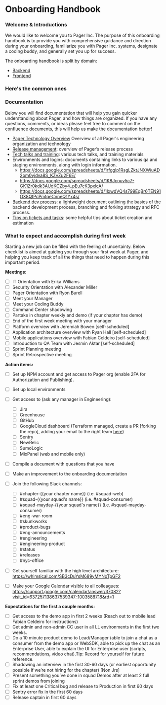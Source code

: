 # Onboarding Handbook

### Welcome & Introductions

We would like to welcome you to Pager Inc. The purpose of this onboarding handbook is to provide you with comprehensive guidance and direction during your onboarding, familiarize you with Pager Inc. systems, designate a coding buddy, and generally set you up for success.

The onboarding handbook is split by domain:
 - [Backend](backend/README.md)
 - [Frontend](frontend/README.md)

### Here's the common ones

 ### Documentation
Below you will find documentation that will help you gain quicker understanding about Pager, and how things are organized. If you have any questions, comments, or ideas please feel free to comment on the confluence documents, this will help us make the documentation better!

- [Pager Technology Overview](https://docs.google.com/presentation/d/1cPI4CoKAFByFV_KG2-F-eg1F6ZytK9iSaeSYDPL4Y6w) Overview of all Pager's engineering organization and technology
- [Release management](https://pagerinc.atlassian.net/wiki/spaces/EN/pages/227180588/Release+Management): overview of Pager’s release process
- [Tech talks and training](https://pagerinc.atlassian.net/wiki/spaces/EN/pages/161579009/Tech+Talks+and+Trainings): various tech talks, and training materials
- Environments and logins: documents containing links to various qa and staging environments, along with login information.
  - https://docs.google.com/spreadsheets/d/1rfgglp1RsgLZktJNXWiuAD2om0yjdva8S_KZvZu2F6E/
  - https://docs.google.com/spreadsheets/d/1K8Jcpuy5c7-GK1Zr0kdk3AUdKCZby4_pEu7cK3pxlcA/
  - https://docs.google.com/spreadsheets/d/1IxwdVQ4s799EqBr6TEN91OX8QtPcPmtqeCnneQ1Yx4s/
- [Backend dev process](https://pagerinc.atlassian.net/wiki/spaces/EN/pages/101515522/Backend+Development+process): a lightweight document outlining the basics of the backend development process, branching and forking strategy and RFC process.
- [Tips on tickets and tasks](https://pagerinc.atlassian.net/wiki/spaces/EN/pages/154435585/Ticket+Creation+Process): some helpful tips about ticket creation and estimation

### What to expect and accomplish during first week

Starting a new job can be filled with the feeling of uncertainty. Below checklist is aimed at guiding you through your first week at Pager, and helping you keep track of all the things that need to happen during this important period.

**Meetings:**
- [ ] IT Orientation with Erika Williams
- [ ] Security Orientation with Alexander Miller
- [ ] Pager Orientation with Ryon Burell
- [ ] Meet your Manager
- [ ] Meet your Coding Buddy
- [ ] Command Center shadowing
- [ ] Partake in chapter weekly and demo (if your chapter has demo)
- [ ] End of the first week meeting with your manager
- [ ] Platform overview with Jeremiah Bowen [self-scheduled]
- [ ] Application architecture overview with Ryan Hall [self-scheduled]
- [ ] Mobile applications overview with Fabian Celdeiro [self-scheduled]
- [ ] Introduction to QA Team with Jesmin Aktar [self-scheduled]
- [ ] Sprint Planning meeting
- [ ] Sprint Retrospective meeting

**Action items:**
- [ ] Set up NPM account and get access to Pager org (enable 2FA for Authorization and Publishing).
- [ ] Set up local environments
- [ ] Get access to (ask any manager in Engineering):
    - [ ] Jira
    - [ ] Greenhouse
    - [ ] GitHub
    - [ ] GoogleCloud dashboard (Terraform managed, create a PR [forking the repo], adding your email to the right team [here](https://github.com/pagerinc/infra/blob/d6da5570959a23a27fec32d22a17bd8387a8c67d/modules/teams/main.tf))
    - [ ] Sentry
    - [ ] NewRelic
    - [ ] SumoLogic
    - [ ] MixPanel (web and mobile only)
- [ ] Compile a document with questions that you have
- [ ] Make an improvement to the onboarding documentation
- [ ] Join the following Slack channels:
    - [ ] #chapter-{{your chapter name}} (i.e. #squad-web)
    - [ ] #squad-{{your squad's name}} (i.e. #squad-consumer)
    - [ ] #squad-mayday-{{your squad's name}} (i.e. #squad-mayday-consumer)
    - [ ] #eng-war-room
    - [ ] #skunkworks
    - [ ] #product-bugs
    - [ ] #eng-announcements
    - [ ] #engineering
    - [ ] #engineering-product
    - [ ] #status
    - [ ] #releases
    - [ ] #nyc-office
- [ ] Get yourself familiar with the high level architecture: https://whimsical.com/SB3cDuYsM689yMYNoTpGF2
- [ ] Make your Google Calendar visible to all colleagues: https://support.google.com/calendar/answer/37082?visit_id=637257138637539347-1003588718&rd=1


**Expectations for the first a couple months:**

- [ ] Get access to the demo app in first 2 weeks (Reach out to mobile lead Fabian Celdeiro for instructions)
- [ ] Get admin and non-admin CC user in all LL environments in the first two weeks.
- [ ] Do a 10 minute product demo to Lead/Manager (able to join a chat as a consumer from the demo app or WebSDK, able to pick up the chat as an Enterprise User, able to explain the UI for Enterprise user (scripts, recommendations, video chat).Tip: Record for yourself for future reference.
- [ ] Shadowing an interview in the first 30-60 days (or earliest opportunity possible if we’re not hiring for the chapter) [Non Jrs]
- [ ] Present something you’ve done in squad Demos after at least 2 full sprint demos from joining
- [ ] Fix at least one Critical bug and release to Production in first 60 days
- [ ] Sentry error fix in the first 60 days
- [ ] Release captain in first 60 days

